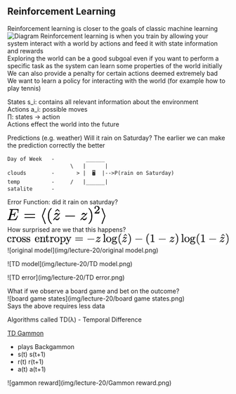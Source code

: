 ## Reinforcement Learning
Reinforcement learning is closer to the goals of classic machine learning  
![Diagram](https://webdocs.cs.ualberta.ca/~sutton/book/ebook/figtmp7.png)
Reinforcement learning is when you train by allowing your system interact with a world by actions and feed it with state information and rewards  
Exploring the world can be a good subgoal even if you want to perform a specific task as the system can learn some properties of the world initially  
We can also provide a penalty for certain actions deemed extremely bad  
We want to learn a policy for interacting with the world (for example how to play tennis)  

States s_i: contains all relevant information about the environment  
Actions a_i: possible moves  
∏: states -> action  
Actions effect the world into the future  

Predictions (e.g. weather)
Will it rain on Saturday?
The earlier we can make the prediction correctly the better  

```
Day of Week   -          ______  
                    \   |      |  
clouds        -       > |  🖥  |-->P(rain on Saturday)  
temp          -     /   |______|  
satalite      -    
```

Error Function: did it rain on saturday?  
![Error](img/lecture-20/Error.png)  
How surprised are we that this happens?  
![xent](img/lecture-20/xent.png)  
![original model](img/lecture-20/original model.png)  

![TD model](img/lecture-20/TD model.png)

![TD error](img/lecture-20/TD error.png)


What if we observe a board game and bet on the outcome?  
![board game states](img/lecture-20/board game states.png)  
Says the above requires less data  

Algorithms called TD(λ) - Temporal Difference  

[TD Gammon](https://en.wikipedia.org/wiki/TD-Gammon)
* plays Backgammon
* s(t)  s(t+1)
* r(t)  r(t+1)
* a(t) a(t+1)  


![gammon reward](img/lecture-20/Gammon reward.png)
